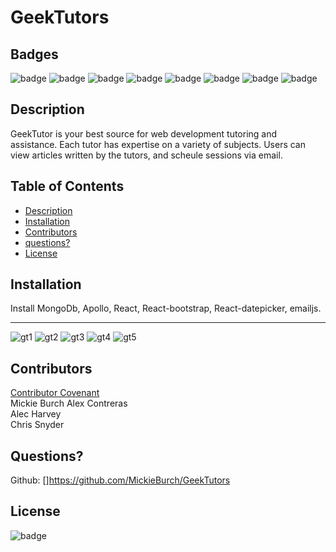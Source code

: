 # GeekTutors
  
  ## Badges
  
  ![badge](https://img.shields.io/badge/Slack-4A154B?style=for-the-badge&logo=slack&logoColor=white)
  ![badge](https://img.shields.io/badge/Stack_Overflow-FE7A16?style=for-the-badge&logo=stack-overflow&logoColor=white)
  ![badge](https://img.shields.io/badge/JavaScript-F7DF1E?style=for-the-badge&logo=javascript&logoColor=black)
  ![badge](https://img.shields.io/badge/Node.js-43853D?style=for-the-badge&logo=node.js&logoColor=white)
  ![badge](https://img.shields.io/badge/Express.js-404D59?style=for-the-badge)
  ![badge](https://img.shields.io/badge/jQuery-0769AD?style=for-the-badge&logo=jquery&logoColor=white)
  ![badge](https://img.shields.io/badge/MySQL-00000F?style=for-the-badge&logo=mysql&logoColor=white)
  ![badge](https://img.shields.io/badge/Heroku-430098?style=for-the-badge&logo=heroku&logoColor=white)    

  
  ## Description
  GeekTutor is your best source for web development tutoring and assistance. Each tutor has expertise on a variety of subjects. 
  Users can view articles written by the tutors, and scheule sessions via email.

  ## Table of Contents

  - [Description](#description)
  - [Installation](#installation)
  - [Contributors](#contribute)
  - [questions?](#Questions)
  - [License](#license)
  
  ## Installation
  Install MongoDb, Apollo, React, React-bootstrap, React-datepicker, emailjs.
  
_____________________________________________________________________________________________________________________________________
![gt1](https://user-images.githubusercontent.com/95385092/171308347-7bd1b9e3-638c-4e62-a89f-17f6895f95bf.png)
![gt2](https://user-images.githubusercontent.com/95385092/171308353-bdfacf96-5ecb-4c4c-8c92-9c1c91a9258b.png)
![gt3](https://user-images.githubusercontent.com/95385092/171308360-feb00b83-f6c4-4a96-b749-476059a2a3dd.png)
![gt4](https://user-images.githubusercontent.com/95385092/171308367-8a42d03e-030a-4e91-ad22-bafbcc049b7a.png)
![gt5](https://user-images.githubusercontent.com/95385092/171308369-b4517f83-29e6-4438-a9f0-443ae6c3926d.png)



  ## Contributors
  [Contributor Covenant](https://www.contributor-covenant.org/)  
  Mickie Burch
  Alex Contreras  
  Alec Harvey   
  Chris Snyder 

  ## Questions?
  
  Github: []https://github.com/MickieBurch/GeekTutors
  

  ## License
 
  ![badge](https://img.shields.io/badge/license-Github,NPM-yellow)<br />
